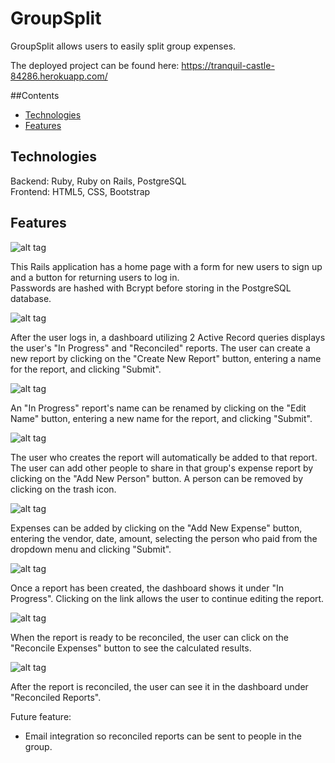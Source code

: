 # GroupSplit

GroupSplit allows users to easily split group expenses.

The deployed project can be found here: https://tranquil-castle-84286.herokuapp.com/

##Contents
* [Technologies](#technologies)
* [Features](#features)

## <a name="technologies"></a>Technologies

Backend: Ruby, Ruby on Rails, PostgreSQL<br/>
Frontend: HTML5, CSS, Bootstrap<br/>

## <a name="features"></a>Features

![alt tag](http://g.recordit.co/LyWEijMPJC.gif)

This Rails application has a home page with a form for new users to sign up and a button for returning users to log in.<br>
Passwords are hashed with Bcrypt before storing in the PostgreSQL database.

![alt tag](http://g.recordit.co/JPWXbrtTId.gif)

After the user logs in, a dashboard utilizing 2 Active Record queries displays the user's "In Progress" and "Reconciled" reports. The user can create a new report by clicking on the "Create New Report" button, entering a name for the report, and clicking "Submit".

![alt tag](http://g.recordit.co/H0drioaWHi.gif)

An "In Progress" report's name can be renamed by clicking on the "Edit Name" button, entering a new name for the report, and clicking "Submit".

![alt tag](http://g.recordit.co/TFRbo1J8Sm.gif)

The user who creates the report will automatically be added to that report. The user can add other people to share in that group's expense report by clicking on the "Add New Person" button. A person can be removed by clicking on the trash icon.

![alt tag](http://g.recordit.co/EMl55uq43u.gif)

Expenses can be added by clicking on the "Add New Expense" button, entering the vendor, date, amount, selecting the person who paid from the dropdown menu and clicking "Submit".

![alt tag](http://g.recordit.co/VRCpXJbE8K.gif)

Once a report has been created, the dashboard shows it under "In Progress". Clicking on the link allows the user to continue editing the report.

![alt tag](http://g.recordit.co/1C3COdrV00.gif)

When the report is ready to be reconciled, the user can click on the "Reconcile Expenses" button to see the calculated results.

![alt tag](http://g.recordit.co/U6EVOwfEJr.gif)

After the report is reconciled, the user can see it in the dashboard under "Reconciled Reports". 

Future feature:
* Email integration so reconciled reports can be sent to people in the group.
